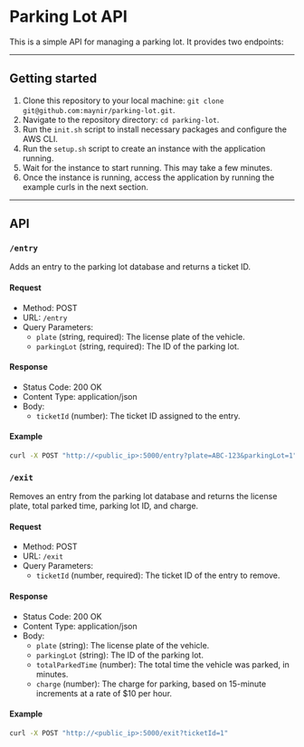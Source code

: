 # Parking Lot API



This is a simple API for managing a parking lot. It provides two endpoints:

---

## Getting started

1. Clone this repository to your local machine: `git clone git@github.com:maynir/parking-lot.git`.
2. Navigate to the repository directory: `cd parking-lot`.
3. Run the `init.sh` script to install necessary packages and configure the AWS CLI.
4. Run the `setup.sh` script to create an instance with the application running.
5. Wait for the instance to start running. This may take a few minutes.
6. Once the instance is running, access the application by running the example curls in the next section.

---

## API

### `/entry`

Adds an entry to the parking lot database and returns a ticket ID.

#### Request

- Method: POST
- URL: `/entry`
- Query Parameters:
    - `plate` (string, required): The license plate of the vehicle.
    - `parkingLot` (string, required): The ID of the parking lot.

#### Response

- Status Code: 200 OK
- Content Type: application/json
- Body:
    - `ticketId` (number): The ticket ID assigned to the entry.

#### Example

```bash
curl -X POST "http://<public_ip>:5000/entry?plate=ABC-123&parkingLot=1"
```

### `/exit`

Removes an entry from the parking lot database and returns the license plate, total parked time, parking lot ID, and charge.

#### Request

- Method: POST
- URL: `/exit`
- Query Parameters:
    - `ticketId` (number, required): The ticket ID of the entry to remove.

#### Response

- Status Code: 200 OK
- Content Type: application/json
- Body:
    - `plate` (string): The license plate of the vehicle.
    - `parkingLot` (string): The ID of the parking lot.
    - `totalParkedTime` (number): The total time the vehicle was parked, in minutes.
    - `charge` (number): The charge for parking, based on 15-minute increments at a rate of $10 per hour.

#### Example

```bash
curl -X POST "http://<public_ip>:5000/exit?ticketId=1"
```